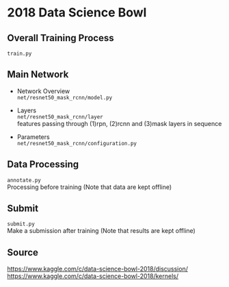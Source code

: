 
# 2018 Data Science Bowl

## Overall Training Process
```train.py``` 

## Main Network

- Network Overview  
```net/resnet50_mask_rcnn/model.py```  

- Layers  
```net/resnet50_mask_rcnn/layer```  
features passing through (1)rpn, (2)rcnn and (3)mask layers in sequence  

- Parameters  
```net/resnet50_mask_rcnn/configuration.py```  

## Data Processing
```annotate.py```  
Processing before training (Note that data are kept offline)

## Submit
```submit.py```  
Make a submission after training (Note that results are kept offline)

## Source
https://www.kaggle.com/c/data-science-bowl-2018/discussion/  
https://www.kaggle.com/c/data-science-bowl-2018/kernels/
